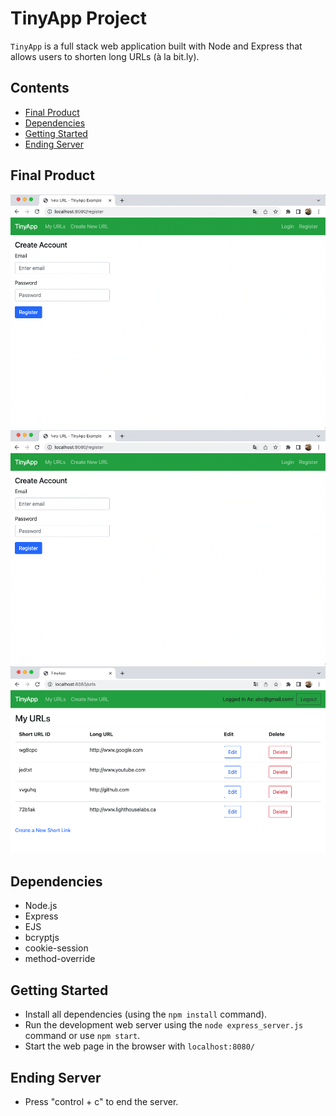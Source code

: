 # TinyApp Project

`TinyApp` is a full stack web application built with Node and Express that allows users to shorten long URLs (à la bit.ly).


## Contents
  - [Final Product](#final-product)
  - [Dependencies](#dependencies)
  - [Getting Started](#getting-started)
  - [Ending Server](#ending-server)

## Final Product

!["register page"](./screenShot/register.png)
!["login page"](./screenShot/register.png)
!["urls page"](./screenShot/createNewLink.png)


## Dependencies

- Node.js
- Express
- EJS
- bcryptjs
- cookie-session
- method-override

## Getting Started

- Install all dependencies (using the `npm install` command).
- Run the development web server using the `node express_server.js` command or use `npm start`.
- Start the web page in the browser with `localhost:8080/`

## Ending Server
- Press "control + c" to end the server.

